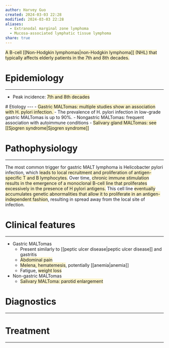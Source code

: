 ```yaml
---
author: Harvey Guo
created: 2024-03-03 22:28
modified: 2024-03-03 22:28
aliases:
  - Extranodal marginal zone lymphoma
  - Mucosa-associated lymphatic tissue lymphoma
share: true
---
```

<span style="background:rgba(240, 200, 0, 0.2)">A B-cell [[Non-Hodgkin lymphomas|non-Hodgkin lymphoma]] (NHL) that typically affects elderly patients in the 7th and 8th decades.</span>
# Epidemiology
---
- Peak incidence: <span style="background:rgba(240, 200, 0, 0.2)">7th and 8th decades
</span>
# Etiology
---
- <span style="background:rgba(240, 200, 0, 0.2)">Gastric MALTomas: multiple studies show an association with H. pylori infection. </span>
	- The prevalence of H. pylori infection in low-grade gastric MALTomas is up to 90%.
- Nongastric MALTomas: frequent association with autoimmune conditions
	- <span style="background:rgba(240, 200, 0, 0.2)">Salivary gland MALTomas: see [[Sjogren syndrome|Sjogren syndrome]]</span>

# Pathophysiology
---
The most common trigger for gastric MALT lymphoma is Helicobacter pylori infection, which <span style="background:rgba(240, 200, 0, 0.2)">leads to local recruitment and proliferation of antigen-specific T and B lymphocytes.</span>  Over time, <span style="background:rgba(240, 200, 0, 0.2)">chronic immune stimulation results in the emergence of a monoclonal B-cell line that proliferates excessively in the presence of H pylori antigens.</span>  This cell line <span style="background:rgba(240, 200, 0, 0.2)">eventually accumulates genetic abnormalities that allow it to proliferate in an antigen-independent fashion</span>, resulting in spread away from the local site of infection.

# Clinical features
---
- Gastric MALTomas
	- Present similarly to [[peptic ulcer disease|peptic ulcer disease]] and gastritis
	- <span style="background:rgba(240, 200, 0, 0.2)">Abdominal pain</span>
	- <span style="background:rgba(240, 200, 0, 0.2)">Melena, hematemesis</span>, potentially [[anemia|anemia]]
	- Fatigue, <span style="background:rgba(240, 200, 0, 0.2)">weight loss</span>
- Non-gastric MALTomas
	- <span style="background:rgba(240, 200, 0, 0.2)">Salivary MALToma: parotid enlargement</span>

# Diagnostics
---


# Treatment
---

